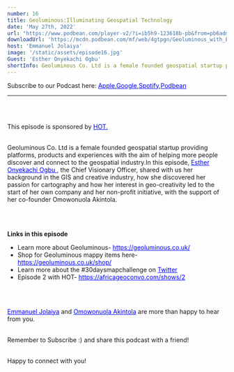 ```yaml
---
number: 16
title: Geoluminous:Illuminating Geospatial Technology
date: 'May 27th, 2022'
url: "https://www.podbean.com/player-v2/?i=ib5h9-123618b-pb&from=pb6admin"
downloadUrl: 'https://mcdn.podbean.com/mf/web/4gtpgn/Geoluminous_with_Esther_Draftb3dvn.mp3'
host: 'Emmanuel Jolaiya'
image: '/static/assets/episode16.jpg'
Guest: 'Esther Onyekachi Ogbu'
shortInfo: Geoluminous Co. Ltd is a female founded geospatial startup providing platforms ...
---
```


Subscribe to our Podcast here: <a target="_blank" href="https://podcasts.apple.com/ng/podcast/africa-geoconvo-podcast/id1549049632" style='color:blue;'>Apple</a>,<a target="_blank" href="https://www.google.com/podcasts?feed=aHR0cHM6Ly9mZWVkLnBvZGJlYW4uY29tL2FmcmljYWdlb2NvbnZvL2ZlZWQueG1s" style='color:blue;'>Google</a>,<a target="_blank" href="https://africageoconvo.podbean.com/" style='color:blue;'>Spotify</a>,<a target="_blank" href="https://africageoconvo.podbean.com/" style='color:blue;'>Podbean</a><br>
<hr>
<br><br>

This episode is sponsored by <a href='https://www.hotosm.org/' target='_blank' style='color:blue'>HOT.</a>
<br><br>

Geoluminous Co. Ltd is a female founded geospatial startup providing platforms, products and experiences with the aim of helping more people discover and connect to the geospatial industry.In this episode, <a target="_blank" href="https://www.linkedin.com/in/esther-ogbu/" style='color:blue;'>Esther Onyekachi Ogbu </a>, the Chief Visionary Officer, shared with us her background in the GIS and creative industry, how she discovered her passion for cartography and how her interest in geo-creativity led to the start of her own company and her non-profit initiative, with the support of her co-founder Omowonuola Akintola.

 
<br><br>

<strong>Links in this episode </strong>


<ul>
    <li>Learn more about Geoluminous- <a target="_blank" href="https://geoluminous.co.uk/" style='color:blue;'>https://geoluminous.co.uk/</a></li>
    <li>Shop for Geoluminous mappy items here- <a target="_blank" href="https://geoluminous.co.uk/shop/" style='color:blue;'>https://geoluminous.co.uk/shop/</a></li>
    <li>Learn more about the #30daysmapchallenge on <a target="_blank" href="https://twitter.com/search?q=%2330daysmapchallenge&src=typed_query" style='color:blue;'>Twitter
    </a></li>
    <li>Episode 2 with HOT- <a target="_blank" href="https://africageoconvo.com/shows/2
" style='color:blue;'>https://africageoconvo.com/shows/2
</a></li>
</ul>


<br><br>

<a href='https://www.twitter.com/jeafreezy' target='_blank' style='color:blue'> Emmanuel Jolaiya</a> and <a href='https://twitter.com/Svelte_mo' target='_blank' style='color:blue'> Omowonuola Akintola</a> are more than happy to hear from you.</li>

<br>
Remember to Subscribe :) and share this podcast with a friend! <br><br>

Happy to connect with you!